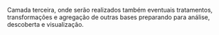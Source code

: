 Camada terceira, onde serão realizados também eventuais tratamentos, transformações e agregação de outras bases preparando para análise, descoberta e visualização.

